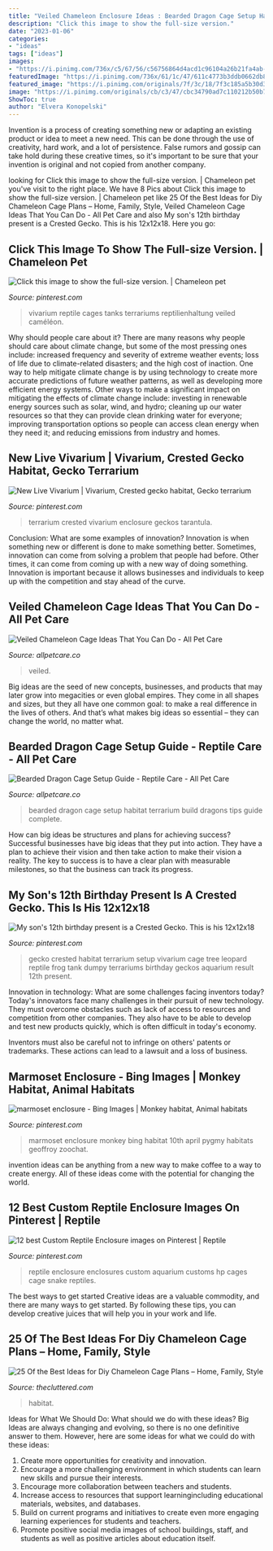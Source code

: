 ```yaml
---
title: "Veiled Chameleon Enclosure Ideas : Bearded Dragon Cage Setup Habitat Terrarium Build Dragons Tips Guide Complete"
description: "Click this image to show the full-size version."
date: "2023-01-06"
categories:
- "ideas"
tags: ["ideas"]
images:
- "https://i.pinimg.com/736x/c5/67/56/c56756864d4acd1c96104a26b21fa4ab--reptile-enclosure-aquarium.jpg"
featuredImage: "https://i.pinimg.com/736x/61/1c/47/611c4773b3ddb0662db8fc19496dd7aa.jpg"
featured_image: "https://i.pinimg.com/originals/7f/3c/18/7f3c185a5b30d3f86849d497afe04cc3.jpg"
image: "https://i.pinimg.com/originals/cb/c3/47/cbc34790ad7c110212b50b7019e08365.jpg"
ShowToc: true
author: "Elvera Konopelski"
---
```



Invention is a process of creating something new or adapting an existing product or idea to meet a new need. This can be done through the use of creativity, hard work, and a lot of persistence. False rumors and gossip can take hold during these creative times, so it's important to be sure that your invention is original and not copied from another company.

	

		
looking for Click this image to show the full-size version. | Chameleon pet you've visit to the right place. We have 8 Pics about Click this image to show the full-size version. | Chameleon pet like 25 Of the Best Ideas for Diy Chameleon Cage Plans – Home, Family, Style, Veiled Chameleon Cage Ideas That You Can Do - All Pet Care and also My son&#039;s 12th birthday present is a Crested Gecko. This is his 12x12x18. Here you go:
		
    
## Click This Image To Show The Full-size Version. | Chameleon Pet

<img loading=lazy src="https://i.pinimg.com/736x/61/1c/47/611c4773b3ddb0662db8fc19496dd7aa.jpg" onerror="this.onerror=null;this.src='https://tse4.mm.bing.net/th?id=OIP.ft74D-eThyPiaTcQsjYydgHaJ4&amp;pid=15.1';" alt="Click this image to show the full-size version. | Chameleon pet">

_Source: pinterest.com_

>vivarium reptile cages tanks terrariums reptilienhaltung veiled caméléon. 

	

Why should people care about it?
There are many reasons why people should care about climate change, but some of the most pressing ones include: increased frequency and severity of extreme weather events; loss of life due to climate-related disasters; and the high cost of inaction.
One way to help mitigate climate change is by using technology to create more accurate predictions of future weather patterns, as well as developing more efficient energy systems. Other ways to make a significant impact on mitigating the effects of climate change include: investing in renewable energy sources such as solar, wind, and hydro; cleaning up our water resources so that they can provide clean drinking water for everyone; improving transportation options so people can access clean energy when they need it; and reducing emissions from industry and homes.

    
## New Live Vivarium | Vivarium, Crested Gecko Habitat, Gecko Terrarium

<img loading=lazy src="https://i.pinimg.com/originals/7f/3c/18/7f3c185a5b30d3f86849d497afe04cc3.jpg" onerror="this.onerror=null;this.src='https://tse4.mm.bing.net/th?id=OIP.GB8g2DaL2ilQjvmfLDFnCwHaJ3&amp;pid=15.1';" alt="New Live Vivarium | Vivarium, Crested gecko habitat, Gecko terrarium">

_Source: pinterest.com_

>terrarium crested vivarium enclosure geckos tarantula. 

	

Conclusion: What are some examples of innovation?
Innovation is when something new or different is done to make something better. Sometimes, innovation can come from solving a problem that people had before. Other times, it can come from coming up with a new way of doing something. Innovation is important because it allows businesses and individuals to keep up with the competition and stay ahead of the curve.

    
## Veiled Chameleon Cage Ideas That You Can Do - All Pet Care

<img loading=lazy src="https://allpetcare.co/wp-content/uploads/2020/01/Veiled-Chameleon-Cage-Ideas-34.jpg" onerror="this.onerror=null;this.src='https://tse3.mm.bing.net/th?id=OIP.8lLQej4rjCRc8IzEXfQAZwHaHa&amp;pid=15.1';" alt="Veiled Chameleon Cage Ideas That You Can Do - All Pet Care">

_Source: allpetcare.co_

>veiled. 

	

Big ideas are the seed of new concepts, businesses, and products that may later grow into megacities or even global empires. They come in all shapes and sizes, but they all have one common goal: to make a real difference in the lives of others. And that’s what makes big ideas so essential – they can change the world, no matter what.

    
## Bearded Dragon Cage Setup Guide - Reptile Care - All Pet Care

<img loading=lazy src="https://allpetcare.co/wp-content/uploads/2020/01/Bearded-Dragon-Cage-Setup-24.jpg" onerror="this.onerror=null;this.src='https://tse4.mm.bing.net/th?id=OIP.xek_LGEHnkwPn-kHwnP2ZAHaFj&amp;pid=15.1';" alt="Bearded Dragon Cage Setup Guide - Reptile Care - All Pet Care">

_Source: allpetcare.co_

>bearded dragon cage setup habitat terrarium build dragons tips guide complete. 

	

How can big ideas be structures and plans for achieving success?
Successful businesses have big ideas that they put into action. They have a plan to achieve their vision and then take action to make their vision a reality. The key to success is to have a clear plan with measurable milestones, so that the business can track its progress.

    
## My Son&#039;s 12th Birthday Present Is A Crested Gecko. This Is His 12x12x18

<img loading=lazy src="https://i.pinimg.com/originals/cb/c3/47/cbc34790ad7c110212b50b7019e08365.jpg" onerror="this.onerror=null;this.src='https://tse2.mm.bing.net/th?id=OIP.R-kwwAYs-qf4kU2r8skirwHaJ4&amp;pid=15.1';" alt="My son&#039;s 12th birthday present is a Crested Gecko. This is his 12x12x18">

_Source: pinterest.com_

>gecko crested habitat terrarium setup vivarium cage tree leopard reptile frog tank dumpy terrariums birthday geckos aquarium result 12th present. 

	

Innovation in technology: What are some challenges facing inventors today?
Today's innovators face many challenges in their pursuit of new technology. They must overcome obstacles such as lack of access to resources and competition from other companies. They also have to be able to develop and test new products quickly, which is often difficult in today's economy.

Inventors must also be careful not to infringe on others' patents or trademarks. These actions can lead to a lawsuit and a loss of business.

    
## Marmoset Enclosure - Bing Images | Monkey Habitat, Animal Habitats

<img loading=lazy src="https://i.pinimg.com/originals/9d/95/f2/9d95f20b76dd703d7c1567fd5291105d.jpg" onerror="this.onerror=null;this.src='https://tse3.mm.bing.net/th?id=OIP.nJv-qgq4AwBU48CfvMFfzgHaFj&amp;pid=15.1';" alt="marmoset enclosure - Bing Images | Monkey habitat, Animal habitats">

_Source: pinterest.com_

>marmoset enclosure monkey bing habitat 10th april pygmy habitats geoffroy zoochat. 

	

invention ideas can be anything from a new way to make coffee to a way to create energy. All of these ideas come with the potential for changing the world.

    
## 12 Best Custom Reptile Enclosure Images On Pinterest | Reptile

<img loading=lazy src="https://i.pinimg.com/736x/c5/67/56/c56756864d4acd1c96104a26b21fa4ab--reptile-enclosure-aquarium.jpg" onerror="this.onerror=null;this.src='https://tse4.mm.bing.net/th?id=OIP.jwggz-LGfYXiPpvcCZBfuQHaJ6&amp;pid=15.1';" alt="12 best Custom Reptile Enclosure images on Pinterest | Reptile">

_Source: pinterest.com_

>reptile enclosure enclosures custom aquarium customs hp cages cage snake reptiles. 

	

The best ways to get started
Creative ideas are a valuable commodity, and there are many ways to get started. By following these tips, you can develop creative juices that will help you in your work and life.

    
## 25 Of The Best Ideas For Diy Chameleon Cage Plans – Home, Family, Style

<img loading=lazy src="https://thecluttered.com/wp-content/uploads/2020/10/diy-chameleon-cage-plans-elegant-19-best-images-about-future-chameleon-habitat-ideas-on-of-diy-chameleon-cage-plans.jpg" onerror="this.onerror=null;this.src='https://tse4.mm.bing.net/th?id=OIP.EgP2OULC_3ffHSmI3WDoCAHaKr&amp;pid=15.1';" alt="25 Of the Best Ideas for Diy Chameleon Cage Plans – Home, Family, Style">

_Source: thecluttered.com_

>habitat. 

	

Ideas for What We Should Do: What should we do with these ideas?
Big Ideas are always changing and evolving, so there is no one definitive answer to them. However, here are some ideas for what we could do with these ideas: 
1. Create more opportunities for creativity and innovation. 
2. Encourage a more challenging environment in which students can learn new skills and pursue their interests. 
3. Encourage more collaboration between teachers and students. 
4. Increase access to resources that support learningincluding educational materials, websites, and databases. 
5. Build on current programs and initiatives to create even more engaging learning experiences for students and teachers. 
6. Promote positive social media images of school buildings, staff, and students as well as positive articles about education itself.

